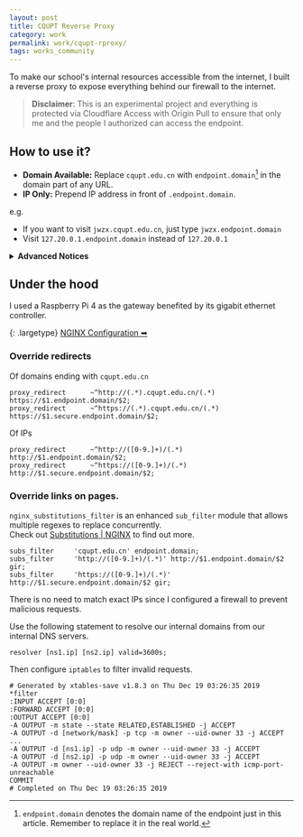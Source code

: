 ```yaml
---
layout: post
title: CQUPT Reverse Proxy
category: work
permalink: work/cqupt-rproxy/
tags: works_community
---
```


To make our school's internal resources accessible from the internet, I built a reverse proxy to expose everything behind our firewall to the internet.

> **Disclaimer**: This is an experimental project and everything is protected via Cloudflare Access with Origin Pull to ensure that only me and the people I authorized can access the endpoint.

## How to use it?
- **Domain Available:** Replace `cqupt.edu.cn` with `endpoint.domain`[^1] in the domain part of any URL.
- **IP Only:** Prepend IP address in front of `.endpoint.domain`.

e.g.
- If you want to visit `jwzx.cqupt.edu.cn`, just type `jwzx.endpoint.domain`
- Visit `127.20.0.1.endpoint.domain` instead of `127.20.0.1`

<details>
  <summary><b>Advanced Notices</b></summary>
  <ol>
    <li>Some destination server requires an TLS connection, and <code>*.secure.endpoint.domain</code> is aimed to do that. Otherwise, <code>*.endpoint.domain</code> will initiate a plain HTTP request to the destination.</li>
    <li>Considering there will be many direct IP forwards, and there is no need to acquire a certificate for them. Thus, any domain access like <code>jwzx.endpoint.domain</code> is provided with a valid wildcard certificate, while IP accesses are not.</li>
    <li>Destinations with unusual port(other than 80 and 443) are not supported and their link will not be overridden.</li>
  </ol>
</details>


## Under the hood
I used a Raspberry Pi 4 as the gateway benefited by its gigabit ethernet controller.

{: .largetype}
[NGINX Configuration &#x27A1;&#xfe0e;](https://colab.ifengge.cn/snippets/22)

### Override redirects
Of domains ending with `cqupt.edu.cn`
```nginx
proxy_redirect 		~^http://(.*).cqupt.edu.cn/(.*) https://$1.endpoint.domain/$2;
proxy_redirect		~^https://(.*).cqupt.edu.cn/(.*) https://$1.secure.endpoint.domain/$2;
```

Of IPs
```nginx
proxy_redirect		~^http://([0-9.]+)/(.*) http://$1.endpoint.domain/$2;
proxy_redirect		~^https://([0-9.]+)/(.*) http://$1.secure.endpoint.domain/$2;
```

### Override links on pages.  

`nginx_substitutions_filter` is an enhanced `sub_filter` module that allows multiple regexes to replace concurrently.  
Check out [Substitutions | NGINX](https://www.nginx.com/resources/wiki/modules/substitutions/) to find out more.

```nginx
subs_filter		'cqupt.edu.cn' endpoint.domain;
subs_filter		'http://([0-9.]+)/(.*)' http://$1.endpoint.domain/$2 gir;
subs_filter		'https://([0-9.]+)/(.*)' http://$1.secure.endpoint.domain/$2 gir;
```
There is no need to match exact IPs since I configured a firewall to prevent malicious requests.

Use the following statement to resolve our internal domains from our internal DNS servers.
```nginx
resolver [ns1.ip] [ns2.ip] valid=3600s;
```

Then configure `iptables` to filter invalid requests.  
```iptables
# Generated by xtables-save v1.8.3 on Thu Dec 19 03:26:35 2019
*filter
:INPUT ACCEPT [0:0]
:FORWARD ACCEPT [0:0]
:OUTPUT ACCEPT [0:0]
-A OUTPUT -m state --state RELATED,ESTABLISHED -j ACCEPT
-A OUTPUT -d [network/mask] -p tcp -m owner --uid-owner 33 -j ACCEPT
...
-A OUTPUT -d [ns1.ip] -p udp -m owner --uid-owner 33 -j ACCEPT
-A OUTPUT -d [ns2.ip] -p udp -m owner --uid-owner 33 -j ACCEPT
-A OUTPUT -m owner --uid-owner 33 -j REJECT --reject-with icmp-port-unreachable
COMMIT
# Completed on Thu Dec 19 03:26:35 2019
```

[^1]: `endpoint.domain` denotes the domain name of the endpoint just in this article. Remember to replace it in the real world.  